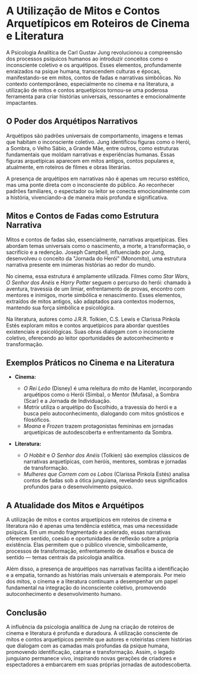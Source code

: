 
# A Utilização de Mitos e Contos Arquetípicos em Roteiros de Cinema e Literatura

A Psicologia Analítica de Carl Gustav Jung revolucionou a compreensão dos processos psíquicos humanos ao introduzir conceitos como o inconsciente coletivo e os arquétipos. Esses elementos, profundamente enraizados na psique humana, transcendem culturas e épocas, manifestando-se em mitos, contos de fadas e narrativas simbólicas. No contexto contemporâneo, especialmente no cinema e na literatura, a utilização de mitos e contos arquetípicos tornou-se uma poderosa ferramenta para criar histórias universais, ressonantes e emocionalmente impactantes.

## O Poder dos Arquétipos Narrativos

Arquétipos são padrões universais de comportamento, imagens e temas que habitam o inconsciente coletivo. Jung identificou figuras como o Herói, a Sombra, o Velho Sábio, a Grande Mãe, entre outros, como estruturas fundamentais que moldam narrativas e experiências humanas. Essas figuras arquetípicas aparecem em mitos antigos, contos populares e, atualmente, em roteiros de filmes e obras literárias.

A presença de arquétipos em narrativas não é apenas um recurso estético, mas uma ponte direta com o inconsciente do público. Ao reconhecer padrões familiares, o espectador ou leitor se conecta emocionalmente com a história, vivenciando-a de maneira mais profunda e significativa.

## Mitos e Contos de Fadas como Estrutura Narrativa

Mitos e contos de fadas são, essencialmente, narrativas arquetípicas. Eles abordam temas universais como o nascimento, a morte, a transformação, o sacrifício e a redenção. Joseph Campbell, influenciado por Jung, desenvolveu o conceito da "Jornada do Herói" (Monomito), uma estrutura narrativa presente em inúmeras histórias ao redor do mundo.

No cinema, essa estrutura é amplamente utilizada. Filmes como *Star Wars*, *O Senhor dos Anéis* e *Harry Potter* seguem o percurso do herói: chamado à aventura, travessia de um limiar, enfrentamento de provas, encontro com mentores e inimigos, morte simbólica e renascimento. Esses elementos, extraídos de mitos antigos, são adaptados para contextos modernos, mantendo sua força simbólica e psicológica.

Na literatura, autores como J.R.R. Tolkien, C.S. Lewis e Clarissa Pinkola Estés exploram mitos e contos arquetípicos para abordar questões existenciais e psicológicas. Suas obras dialogam com o inconsciente coletivo, oferecendo ao leitor oportunidades de autoconhecimento e transformação.

## Exemplos Práticos no Cinema e na Literatura

- **Cinema:**  
  - *O Rei Leão* (Disney) é uma releitura do mito de Hamlet, incorporando arquétipos como o Herói (Simba), o Mentor (Mufasa), a Sombra (Scar) e a Jornada de Individuação.
  - *Matrix* utiliza o arquétipo do Escolhido, a travessia do herói e a busca pelo autoconhecimento, dialogando com mitos gnósticos e filosóficos.
  - *Moana* e *Frozen* trazem protagonistas femininas em jornadas arquetípicas de autodescoberta e enfrentamento da Sombra.

- **Literatura:**  
  - *O Hobbit* e *O Senhor dos Anéis* (Tolkien) são exemplos clássicos de narrativas arquetípicas, com heróis, mentores, sombras e jornadas de transformação.
  - *Mulheres que Correm com os Lobos* (Clarissa Pinkola Estés) analisa contos de fadas sob a ótica junguiana, revelando seus significados profundos para o desenvolvimento psíquico.

## A Atualidade dos Mitos e Arquétipos

A utilização de mitos e contos arquetípicos em roteiros de cinema e literatura não é apenas uma tendência estética, mas uma necessidade psíquica. Em um mundo fragmentado e acelerado, essas narrativas oferecem sentido, coesão e oportunidades de reflexão sobre a própria existência. Elas permitem que o público vivencie, simbolicamente, processos de transformação, enfrentamento de desafios e busca de sentido — temas centrais da psicologia analítica.

Além disso, a presença de arquétipos nas narrativas facilita a identificação e a empatia, tornando as histórias mais universais e atemporais. Por meio dos mitos, o cinema e a literatura continuam a desempenhar um papel fundamental na integração do inconsciente coletivo, promovendo autoconhecimento e desenvolvimento humano.

## Conclusão

A influência da psicologia analítica de Jung na criação de roteiros de cinema e literatura é profunda e duradoura. A utilização consciente de mitos e contos arquetípicos permite que autores e roteiristas criem histórias que dialogam com as camadas mais profundas da psique humana, promovendo identificação, catarse e transformação. Assim, o legado junguiano permanece vivo, inspirando novas gerações de criadores e espectadores a embarcarem em suas próprias jornadas de autodescoberta.
```
